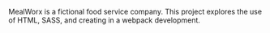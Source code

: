 MealWorx is a fictional food service company.  This project explores the use of HTML, SASS, and creating in a webpack development.